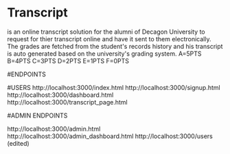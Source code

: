 # Transcript
is an online transcript solution for the alumni of Decagon University to request for thier transcript online and have it sent to them electronically. The grades are fetched from the student's records history and his transcript is auto generated based on the university's grading system. A=5PTS B=4PTS C=3PTS D=2PTS E=1PTS F=0PTS


#ENDPOINTS

#USERS
http://localhost:3000/index.html
http://localhost:3000/signup.html
http://localhost:3000/dashboard.html
http://localhost:3000/transcript_page.html

#ADMIN ENDPOINTS

http://localhost:3000/admin.html
http://localhost:3000/admin_dashboard.html
http://localhost:3000/users (edited) 

